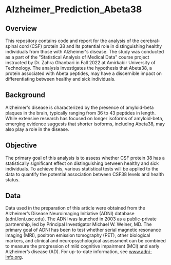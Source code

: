 # Alzheimer_Prediction_Abeta38

## Overview
This repository contains code and report for the analysis of the cerebral-spinal cord (CSF) protein 38 and its potential role in distinguishing healthy individuals from those with Alzheimer's disease.  The study was conducted as a part of the "Statistical Analysis of Medical Data" course project instructed by Dr. Zahra Ghanbari in Fall 2022 at Amirkabir University of Technology. The analysis investigates the hypothesis that Abeta38, a protein associated with Abeta peptides, may have a discernible impact on differentiating between healthy and sick individuals.

## Background
Alzheimer's disease is characterized by the presence of amyloid-beta plaques in the brain, typically ranging from 36 to 43 peptides in length. While extensive research has focused on longer isoforms of amyloid-beta, emerging evidence suggests that shorter isoforms, including Abeta38, may also play a role in the disease.

## Objective
The primary goal of this analysis is to assess whether CSF protein 38 has a statistically significant effect on distinguishing between healthy and sick individuals. To achieve this, various statistical tests will be applied to the data to quantify the potential association between CSF38 levels and health status.

## Data
Data used in the preparation of this article were obtained from the Alzheimer’s Disease Neuroimaging Initiative (ADNI) database (adni.loni.usc.edu). The ADNI was launched in 2003 as a public-private partnership, led by Principal Investigator Michael W. Weiner, MD. The primary goal of ADNI has been to test whether serial magnetic resonance imaging (MRI), positron emission tomography (PET), other biological markers, and clinical and neuropsychological assessment can be combined to measure the progression of mild cognitive impairment (MCI) and early Alzheimer’s disease (AD). For up-to-date information, see www.adni-info.org.
